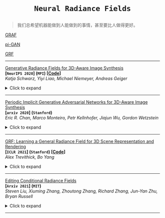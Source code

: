 # <p align=center>`Neural Radiance Fields`</p>

> 我们总希望机器能做到人能做到的事情，甚至要比人做得更好。





[GRAF](#GRAF)

[pi-GAN](#pi-GAN)

[GRF](#GRF)

---

<span id="GRAF"></span>
[Generative Radiance Fields for 3D-Aware Image Synthesis](https://arxiv.org/pdf/2007.02442.pdf)  
**[`NeurIPS 2020`] (`MPI`) [[Code](https://github.com/autonomousvision/graf)]**  
*Katja Schwarz, Yiyi Liao, Michael Niemeyer, Andreas Geiger*

<details><summary>Click to expand</summary>


![image-20210108153435365](https://raw.githubusercontent.com/yzy1996/Image-Hosting/master/20210108153442.png)

> **Summary**



> **Details**

camera matrix $$\mathbf{K}$$

camera pose $$\mathbf{\xi}$$

2D sampling pattern $$\nu$$

shape code $$\mathbf{z}_s \in \mathbb{R}^m$$

appearance code $$\mathbf{z}_a \in \mathbb{R}^n$$


$$
\begin{aligned}
g_{\theta}: \mathbb{R}^{L_{\mathbf{x}}} \times \mathbb{R}^{L_{\mathbf{d}}} \times \mathbb{R}^{M_{s}} \times \mathbb{R}^{M_{a}} & \rightarrow \mathbb{R}^{+} \times \mathbb{R}^{3} \\
\left(\gamma(\mathbf{x}), \gamma(\mathbf{d}), \mathbf{z}_{s}, \mathbf{z}_{a}\right) & \mapsto(\sigma, \mathbf{c})
\end{aligned}
$$

</details>

---

<span id="pi-GAN"></span>
[Periodic Implicit Generative Adversarial Networks for 3D-Aware Image Synthesis](https://arxiv.org/pdf/2012.00926.pdf)  
**[`arxiv 2020`] (`Stanford`)**  
*Eric R. Chan, Marco Monteiro, Petr Kellnhofer, Jiajun Wu, Gordon Wetzstein*

<details><summary>Click to expand</summary>


> **Summary**

Synthesize high-quality view consistent images a SIREN-based 3D representation 

Using a method of combining sinusoidal representation networks and neural radiance fields.



multi-view consistency



> **Details**

First represent 3D object 



Density and color are defined as:
$$
\begin{align}
\sigma(\mathbf{x}) &=\mathbf{W}_{\sigma} \Phi(\mathbf{x})+\mathbf{b}_{\sigma}, \\
\mathbf{c}(\mathbf{x}, \mathbf{d}) &=\mathbf{W}_{c} \phi_{c}\left([\Phi(\mathbf{x}), \mathbf{d}]^{T}\right)+\mathbf{b}_{c},
\end{align}
$$


</details>

---

<span id="GRF"></span>
[GRF: Learning a General Radiance Field for 3D Scene Representation and Rendering](https://arxiv.org/pdf/2010.04595.pdf)  
**[`ICLR 2021`] (`Stanford`) [[Code](https://github.com/alextrevithick/GRF)]**  
*Alex Trevithick, Bo Yang*

<details><summary>Click to expand</summary>


> **Summary**



</details>

---

<span id="NeRF++"></span>
[Editing Conditional Radiance Fields](https://arxiv.org/pdf/2105.06466.pdf)  
**[`Arxiv 2021`] (`MIT`)**  
*Steven Liu, Xiuming Zhang, Zhoutong Zhang, Richard Zhang, Jun-Yan Zhu, Bryan Russell*

<details><summary>Click to expand</summary>

<div align=center><img width="700" src="https://raw.githubusercontent.com/yzy1996/Image-Hosting/master/20210908171414.png"/></div>

> **Summary**

- resolve shape-radiance ambiguity (incorrect geometry bring correct rendering images because the radiance fields are degenerate), 想象不规则的体退化成一个球面，表面的颜色能够渲染出对应的图像，在一定范围内是可以过拟合学到的。**本质是缺少约束带来的过拟合问题**。
- remedy parameterization of unbounded scenes in the case of 360° captures.

> **Details**

- As $\sigma$ deviates from the correct shape, c must in general become a high-frequency function with respect to d to reconstruct the input images. For the correct shape, the surface light field will generally be much smoother (in fact, constant for Lambertian materials). **The higher complexity required for incorrect shapes is more difficult to represent with a limited capacity MLP.**



如何来实验验证，是重点，可以学习一下是怎么开展的。

</details>

---
